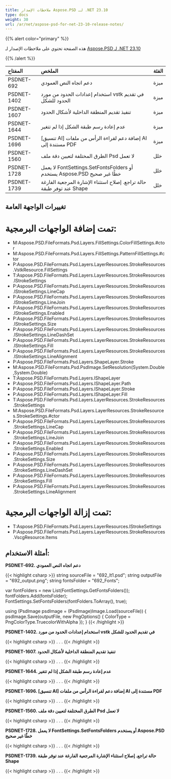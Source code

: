 ```yaml
---
title: ملاحظات الإصدار Aspose.PSD لـ .NET 23.10
type: docs
weight: 30
url: /ar/net/aspose-psd-for-net-23-10-release-notes/
---
```


{{% alert color="primary" %}}

هذه الصفحة تحتوي على ملاحظات الإصدار لـ [Aspose.PSD لـ .NET 23.10](https://www.nuget.org/packages/Aspose.PSD/)

{{% /alert %}}

| **المفتاح** | **الملخص** | **الفئة** |
|:------------|:------------|:--------|
| PSDNET-692 | دعم اتجاه النص العمودي | ميزة |
| PSDNET-1402 | استخدام إعدادات الحدود من مورد vstk في تقديم الحدود للشكل | ميزة |
| PSDNET-1607 | تنفيذ تقديم المنطقة الداخلية لأشكال الحدود | ميزة |
| PSDNET-1644 | عدم إعادة رسم طبقة الشكل إذا لم تتغير | ميزة |
| PSDNET-1696 | [تنسيق AI] إضافة دعم لقراءة الرأس من ملفات AI مستندة إلى PDF | ميزة |
| PSDNET-1560 | الطرق المختلفة لتعيين دقة ملف Psd لا تعمل | خلل |
| PSDNET-1728 | لا يعمل FontSettings.SetFontsFolders أو يستخدم Aspose.PSD خطًا غير صحيح | خلل |
| PSDNET-1739 | حالة تراجع. إصلاح استثناء الإشارة المرجعية الفارغة عند توفر طبقة Shape | خلل |


## **تغييرات الواجهة العامة**
# **تمت إضافة الواجهات البرمجية:**
- M:Aspose.PSD.FileFormats.Psd.Layers.FillSettings.ColorFillSettings.#ctor
- M:Aspose.PSD.FileFormats.Psd.Layers.FillSettings.PatternFillSettings.#ctor
- P:Aspose.PSD.FileFormats.Psd.Layers.LayerResources.StrokeResources.VstkResource.FillSettings
- T:Aspose.PSD.FileFormats.Psd.Layers.LayerResources.StrokeResources.IStrokeSettings
- P:Aspose.PSD.FileFormats.Psd.Layers.LayerResources.StrokeResources.IStrokeSettings.LineCap
- P:Aspose.PSD.FileFormats.Psd.Layers.LayerResources.StrokeResources.IStrokeSettings.LineJoin
- P:Aspose.PSD.FileFormats.Psd.Layers.LayerResources.StrokeResources.IStrokeSettings.Enabled
- P:Aspose.PSD.FileFormats.Psd.Layers.LayerResources.StrokeResources.IStrokeSettings.Size
- P:Aspose.PSD.FileFormats.Psd.Layers.LayerResources.StrokeResources.IStrokeSettings.LineDashSet
- P:Aspose.PSD.FileFormats.Psd.Layers.LayerResources.StrokeResources.IStrokeSettings.Fill
- P:Aspose.PSD.FileFormats.Psd.Layers.LayerResources.StrokeResources.IStrokeSettings.LineAlignment
- P:Aspose.PSD.FileFormats.Psd.Layers.ShapeLayer.Stroke
- M:Aspose.PSD.FileFormats.Psd.PsdImage.SetResolution(System.Double,System.Double)
- T:Aspose.PSD.FileFormats.Psd.Layers.IShapeLayer
- P:Aspose.PSD.FileFormats.Psd.Layers.IShapeLayer.Path
- P:Aspose.PSD.FileFormats.Psd.Layers.IShapeLayer.Stroke
- P:Aspose.PSD.FileFormats.Psd.Layers.IShapeLayer.Fill
- T:Aspose.PSD.FileFormats.Psd.Layers.LayerResources.StrokeResources.StrokeSettings
- M:Aspose.PSD.FileFormats.Psd.Layers.LayerResources.StrokeResources.StrokeSettings.#ctor
- P:Aspose.PSD.FileFormats.Psd.Layers.LayerResources.StrokeResources.StrokeSettings.LineCap
- P:Aspose.PSD.FileFormats.Psd.Layers.LayerResources.StrokeResources.StrokeSettings.LineJoin
- P:Aspose.PSD.FileFormats.Psd.Layers.LayerResources.StrokeResources.StrokeSettings.Enabled
- P:Aspose.PSD.FileFormats.Psd.Layers.LayerResources.StrokeResources.StrokeSettings.Size
- P:Aspose.PSD.FileFormats.Psd.Layers.LayerResources.StrokeResources.StrokeSettings.LineDashSet
- P:Aspose.PSD.FileFormats.Psd.Layers.LayerResources.StrokeResources.StrokeSettings.Fill
- P:Aspose.PSD.FileFormats.Psd.Layers.LayerResources.StrokeResources.StrokeSettings.LineAlignment


# **تمت إزالة الواجهات البرمجية:**
- T:Aspose.PSD.FileFormats.Psd.Layers.LayerResources.IStrokeSettings
- P:Aspose.PSD.FileFormats.Psd.Layers.LayerResources.StrokeResources.VscgResource.Items


## **أمثلة الاستخدام:**

**PSDNET-692. دعم اتجاه النص العمودي**

{{< highlight csharp >}}
string sourceFile = "692_lt1.psd";
string outputFile = "692_output.png";
string fontsFolder = "692_Fonts";

var fontFolders = new List<string>(FontSettings.GetFontsFolders());
fontFolders.Add(fontsFolder);
FontSettings.SetFontsFolders(fontFolders.ToArray(), true);

using (PsdImage psdImage = (PsdImage)Image.Load(sourceFile))
{
    psdImage.Save(outputFile, new PngOptions() { ColorType = PngColorType.TruecolorWithAlpha });
}
{{< /highlight >}}

**PSDNET-1402. استخدام إعدادات الحدود من مورد vstk في تقديم الحدود للشكل**

{{< highlight csharp >}}
.
.
.
{{< /highlight >}}

**PSDNET-1607. تنفيذ تقديم المنطقة الداخلية لأشكال الحدود**

{{< highlight csharp >}}
.
.
.
{{< /highlight >}}

**PSDNET-1644. عدم إعادة رسم طبقة الشكل إذا لم تتغير**

{{< highlight csharp >}}
.
.
.
{{< /highlight >}}

**PSDNET-1696. [تنسيق AI] إضافة دعم لقراءة الرأس من ملفات AI مستندة إلى PDF**

{{< highlight csharp >}}
.
.
.
{{< /highlight >}}

**PSDNET-1560. الطرق المختلفة لتعيين دقة ملف Psd لا تعمل**

{{< highlight csharp >}}
.
.
.
{{< /highlight >}}

**PSDNET-1728. لا يعمل FontSettings.SetFontsFolders أو يستخدم Aspose.PSD خطًا غير صحيح**

{{< highlight csharp >}}
.
.
.
{{< /highlight >}}

**PSDNET-1739. حالة تراجع. إصلاح استثناء الإشارة المرجعية الفارغة عند توفر طبقة Shape**

{{< highlight csharp >}}
.
.
.
{{< /highlight >}}